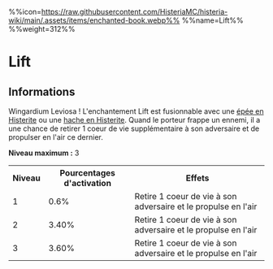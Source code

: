 %%icon=https://raw.githubusercontent.com/HisteriaMC/histeria-wiki/main/.assets/items/enchanted-book.webp%%
%%name=Lift%%
%%weight=312%%

# Lift

## Informations
Wingardium Leviosa ! L'enchantement Lift est fusionnable avec une [épée en Histerite](https://histeria.fr/wiki/2-equipement/histerite-sword) ou une [hache en Histerite](https://histeria.fr/wiki/2-equipement/histerite-axe).
Quand le porteur frappe un ennemi, il a une chance de retirer 1 coeur de vie supplémentaire à son adversaire et de propulser en l'air ce dernier.

**Niveau maximum :** 3

<table>
  <tr>
    <th>Niveau</th>
    <th>Pourcentages d'activation</th>
    <th>Effets</th>
  </tr>
  <tr>
    <td>1</td>
    <td>0.6%</td>
    <td>Retire 1 coeur de vie à son adversaire et le propulse en l'air</td>
  </tr>
  <tr>
    <td>2</td>
    <td>3.40%</td>
    <td>Retire 1 coeur de vie à son adversaire et le propulse en l'air</td>
  <tr>
    <td>3</td>
    <td>3.60%</td>
    <td>Retire 1 coeur de vie à son adversaire et le propulse en l'air</td>
</table>